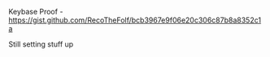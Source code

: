 Keybase Proof - https://gist.github.com/RecoTheFolf/bcb3967e9f06e20c306c87b8a8352c1a

Still setting stuff up